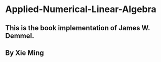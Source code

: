# Applied-Numerical-Linear-Algebra

## This is the book implementation of James W. Demmel.

## By Xie Ming
